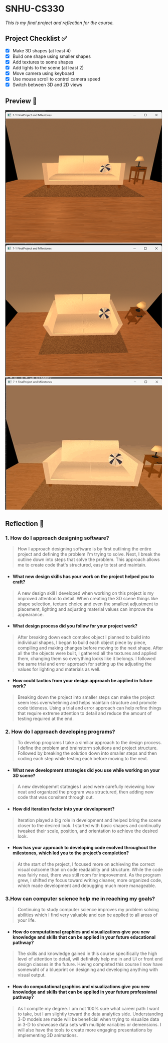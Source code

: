 # SNHU-CS330
*This is my final project and reflection for the course.*

## Project Checklist ✅
- [x] Make 3D shapes (at least 4)
- [x] Build one shape using smaller shapes
- [x] Add textures to some shapes
- [x] Add lights to the scene (at least 2)
- [x] Move camera using keyboard
- [x] Use mouse scroll to control camera speed
- [x] Switch between 3D and 2D views

## Preview 👀
<img src="preview.jpg" width="500"/>
<img src="preview2.jpg" width="500"/>
<img src="preview3.gif" width="500"/>

## Reflection 📝
### **1. How do I approach designing software?**

> How I approach designing software is by first outlining the entire project and defining the problem I'm trying to solve. Next, I break the outline down into steps that solve the problem. This approach allows me to create code that's structured, easy to test and maintain.

  - #### **What new design skills has your work on the project helped you to craft?**
> A new design skill I developed when working on this project is my improved attention to detail. When creating the 3D scene things like
> shape selection, texture choice and even the smallest adjustment to placement, lighting and adjusting material values can improve the
> appearance.

  - #### **What design process did you follow for your project work?**
> After breaking down each complex object I planned to build into individual shapes, I began to build each object piece by piece, compiling
> and making changes before moving to the next shape. After all the the objects were built, I gathered all the textures and applied them,
> changing them so everything looks like it belongs. I followed the same trial and error approach for setting up the adjusting the values for
> lighting and materials as well. 

  - #### **How could tactics from your design approach be applied in future work?**
> Breaking down the project into smaller steps can make the project seem less overwhelming and helps maintain structure and promote code
> tideness. Using a trial and error approach can help refine things that require extreme attention to detail and reduce the amount of testing
> required at the end.

### **2. How do I approach developing programs?**
> To develop programs I take a similiar approach to the design process. I define the problem and brainstorm solutions and project structure.
> Followed by breaking the solution down into smaller steps and then coding each step while testing each before moving to the next.

  - #### **What new development strategies did you use while working on your 3D scene?**
> A new developemnt stategies I used were carefully reviewing how neat and organized the program was structured, then adding new code that was
> consitent through out.

  - #### **How did iteration factor into your development?**
> Iteration played a big role in development and helped bring the scene closer to the desired look. I started with basic shapes and
> continually tweaked their scale, position, and orientation to achieve the desired look.

  - #### **How has your approach to developing code evolved throughout the milestones, which led you to the project’s completion?**
> At the start of the project, I focused more on achieving the correct visual outcome than on code readability and structure. While the code
> was fairly neat, there was still room for improvement. As the program grew, I shifted my focus toward writing cleaner, more organized code,
>  which made development and debugging much more manageable.

### **3.How can computer science help me in reaching my goals?**
> Continuing to study computer science improves my problem solving abilities which I find very valuable and can be applied to all areas of
> your life.

 - #### **How do computational graphics and visualizations give you new knowledge and skills that can be applied in your future educational pathway?**
> The skills and knowledge gained in this course specifically the high level of attention to detail, will definitely help me in and UI or
> front end design classes in the future. Having completed this course I now have somewaht of a blueprint on designing and developing anything
> with visual output.

  - #### **How do computational graphics and visualizations give you new knowledge and skills that can be applied in your future professional pathway?**
> As I complte my degree. I am not 100% sure what career path I want to take, but I am slightly toward the data analytics side. Understanding
> 3-D models are made will be beneficial when trying to visualize data in 3-D to showcase data sets with multiple variables or demensions. I
> will also have the tools to create more engaging presentations by implementing 3D animations.
